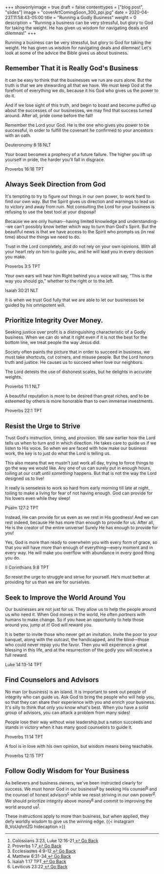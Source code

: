 +++
showonlyimage = true
draft = false
contenttypes = ["blog post", "slides"]
image = "coverArtComingSoon_300_ppi.jpg"
date = 2020-04-23T11:58:43-05:00
title = "Running a Godly Business"
weight = 0
description = "Running a business can be very stressful, but glory to God for taking the weight. He has given us wisdom for navigating deals and dilemnas!"
+++

Running a business can be very stressful, but glory to God for taking the weight. He has given us wisdom for navigating deals and dilemnas! Let's look at some of the advice the Bible gives us about business.

## Remember That it is Really God's Business

It can be easy to think that the businesses we run are ours alone. But the truth is that we are stewarding all that we have. We must keep God at the forefront of everything we do, because it his God who gives us the power to do it. 

And if we lose sight of this truth, and begin to boast and become puffed up about the successes of our businesses, we may find that success turned around. After all, pride come before the fall!

<div class='bible-text'>Remember the Lord your God. He is the one who gives you power to be successful, in order to fulfill the covenant he confirmed to your ancestors with an oath. 
<p class='bible-reference'>Deuteronomy 8:18 NLT</p>
</div>

<div class='bible-text'>Your boast becomes a prophecy of a future failure. The higher you lift up yourself in pride, the harder you’ll fall in disgrace.
<p class='bible-reference'>Proverbs 16:18 TPT</p>
</div>

## Always Seek Direction from God

It's tempting to try to figure out things in our own power, to work hard to find our own way. But the Spirit gives us direction and warnings to lead us to victory and away from ruin. Not consulting the Lord for your business is refusing to use the best tool at your disposal!

Because we are only human--having limited knowledge and understanding--we can't possibly know better which way to turn than God's Spirit. But the beautiful news is that we have access to the Spirit who prompts us (in real time) about the things we need to do.

<div class='bible-text'>Trust in the Lord completely,
and do not rely on your own opinions. With all your heart rely on him to guide you,
and he will lead you in every decision you make.
<p class='bible-reference'>Proverbs 3:5 TPT</p>
</div>

<div class='bible-text'>Your own ears will hear him Right behind you a voice will say, “This is the way you should go,” whether to the right or to the left.
<p class='bible-reference'>Isaiah 30:21 NLT</p>
</div>

It is when we trust God fully that we are able to let our businesses be guided by his omnipotent will.

## Prioritize Integrity Over Money.

Seeking justice over profit is a distinguishing characteristic of a Godly business. When we can do what it right even if it is not the best for the bottom line, we treat people the way Jesus did. 

Society often paints the picture that in order to succeed in business, we must take shortcuts, cut corners, and misuse people. But the Lord honors truth and justice. He causes us to succeed when love our neighbors.

<div class='bible-text'>The Lord detests the use of dishonest scales, but he delights in accurate weights.
<p class='bible-reference'>Proverbs 11:1 NLT</p>
</div>

<div class='bible-text'>A beautiful reputation is more to be desired than great riches, and to be esteemed by others is more honorable than to own immense investments.
<p class='bible-reference'>Proverbs 22:1 TPT</p>
</div>

## Resist the Urge to Strive

Trust God's instruction, timing, and provision. We saw earlier how the Lord tells us when to turn and in which direction. He takes care to guide us if we listen to His voice. So when we are faced with how make our business work, the key is to just do what the Lord is telling us. 

This also means that we mustn't just work all day, trying to force things to go the way we would like. Any one of us can surely put in enough hours, toiling at our craft until _something_ happens. But that is not the way the Lord designed us to live!

<div class='bible-text'>It really is senseless to work so hard from early morning till late at night, toiling to make a living for fear of not having enough. God can provide for his lovers even while they sleep!
<p class='bible-reference'>Psalm 127:2 TPT</p>
</div>

Instead, He can provide for us even as we rest in His goodness! And we can rest indeed, because He has more than enough to provide for us. After all, He is the creator of the entire universe! Surely He has enough to provide for you!

<div class='bible-text'>Yes, God is more than ready to overwhelm you with every form of grace, so that you will have more than enough of everything—every moment and in every way. He will make you overflow with abundance in every good thing you do.
<p class='bible-reference'>II Corinthians 9:8 TPT</p>
</div>

So resist the urge to struggle and strive for yourself. He's must better at providing for us than we are for ourselves.

## Seek to Improve the World Around You

Our businesses are not just for us. They allow us to help the people around us who need it. When God moves in the world, He often _partners with_ humans to make change. So if you have an opportunity to help those around you, jump at it! God will reward you.

<div class='bible-text'>It is better to invite those who never get an invitation. Invite the poor to your banquet, along with the outcast, the handicapped, and the blind—those who could never repay you the favor. Then you will experience a great blessing in this life, and at the resurrection of the godly you will receive a full reward. 
<p class='bible-reference'>Luke 14:13-14 TPT </p>
</div>

## Find Counselors and Advisors

No man (or business) is an island. It is important to seek out people of integrity who can guide us. Ask God to bring the people who will help you, so that they can share their experience with you and enrich your business. It's silly to think that only you know what's best. When you have a solid group of advisors, you can attack a problem from many sides!

<div class='bible-text'>People lose their way without wise leadership,but a nation succeeds and stands in victory when it has many good counselors to guide it.
<p class='bible-reference'>Proverbs 11:14 TPT</p>
</div>

<div class='bible-text'>A fool is in love with his own opinion, but wisdom means being teachable.
<p class='bible-reference'>Proverbs 12:15 TPT</p>
</div>

## Follow Godly Wisdom for Your Business

As believers and business owners, we've been instructed clearly for success. We must honor God in our business<sup><a class='footnote-reference' id='footnote-a-reference' href='#footnote-a'>a</a></sup>
by seeking His counsel<sup><a class='footnote-reference' id='footnote-b-reference' href='#footnote-b'>b</a></sup>
and the counsel of honest advisors<sup><a class='footnote-reference' id='footnote-c-reference' href='#footnote-c'>c</a></sup>
 while we resist striving in our own power<sup><a class='footnote-reference' id='footnote-d-reference' href='#footnote-d'>d</a></sup>. We should prioritize integrity above money<sup><a class='footnote-reference' id='footnote-e-reference' href='#footnote-e'>e</a></sup> and commit to improving the world around us<sup><a class='footnote-reference' id='footnote-f-reference' href='#footnote-f'>f</a></sup>. 

These instructions apply to more than business, but when applied, they defy worldly wisdom to give us the winning edge.
{{< instagram B_VoUqhntZG hidecaption >}}
<hr />
<ol class='footnotes' id='footnotes'>
  <li class='footnote' id='footnote-a'>Colossians 3:23, Luke 12:16-21<a class='go-back-link' href='#footnote-a-reference'>&nbsp;&#8617;&nbsp;Go Back</a></li> 
  <li class='footnote' id='footnote-b'>Proverbs 1:7<a class='go-back-link' href='#footnote-a-reference'>&nbsp;&#8617;&nbsp;Go Back</a></li> 
  <li class='footnote' id='footnote-c'>Ecclesiastes 4:9-12<a class='go-back-link' href='#footnote-a-reference'>&nbsp;&#8617;&nbsp;Go Back</a></li>
   <li class='footnote' id='footnote-d'>Matthew 6:31-34<a class='go-back-link' href='#footnote-a-reference'>&nbsp;&#8617;&nbsp;Go Back</a></li>
    <li class='footnote' id='footnote-e'>Isaiah 1:17 TPT<a class='go-back-link' href='#footnote-a-reference'>&nbsp;&#8617;&nbsp;Go Back</a></li>
     <li class='footnote' id='footnote-f'>Leviticus 23:22<a class='go-back-link' href='#footnote-a-reference'>&nbsp;&#8617;&nbsp;Go Back</a></li>
</ol>